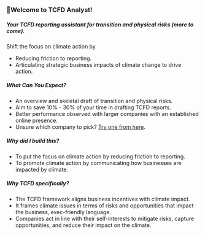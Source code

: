 ### 📝Welcome to TCFD Analyst!
##### Your TCFD reporting assistant for transition and physical risks (more to come).
Shift the focus on climate action by
- Reducing friction to reporting.
- Articulating strategic business impacts of climate change to drive action.

##### What Can You Expect?
- An overview and skeletal draft of transition and physical risks.
- Aim to save 10% - 30% of your time in drafting TCFD reports.
- Better performance observed with larger companies with an established online presence.
- Unsure which company to pick? [Try one from here](https://en.wikipedia.org/wiki/List_of_companies_of_Singapore#Notable_firms).

##### Why did I build this?
- To put the focus on climate action by reducing friction to reporting.
- To promote climate action by communicating how businesses are impacted by climate.

##### Why TCFD specifically?
- The TCFD framework aligns business incentives with climate impact.
- It frames climate issues in terms of risks and opportunities that impact the business, exec-friendly language.
- Companies act in line with their self-interests to mitigate risks, capture opportunities, and reduce their impact on the climate.
